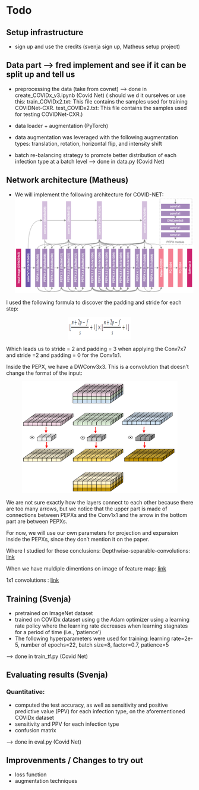 # Todo

## Setup infrastructure
- sign up and use the credits (svenja sign up, Matheus setup project)

## Data part --> fred implement and see if it can be split up and tell us
- preprocessing the data (take from covnet)  --> done in create_COVIDx_v3.ipynb (Covid Net) ( should we d it ourselves or use this:  train_COVIDx2.txt: This file contains the samples used for training COVIDNet-CXR.
test_COVIDx2.txt: This file contains the samples used for testing COVIDNet-CXR.)

- data loader + augmentation (PyTorch)

- data augmentation was leveraged with the following augmentation types: translation, rotation, horizontal flip, and intensity shift
- batch re-balancing strategy to promote better distribution of each infection type at a batch level  --> done in data.py (Covid Net)

## Network architecture (Matheus)
- We will implement the following architecture for COVID-NET:
![COVID-Net Architecture.](images/COVID-NET.png)

I used the following formula to discover the padding and stride for each step:

<p align="center">
  <img width="170" height="60" src="images/equation_cnn_out.png">
</p>

Which leads us to stride = 2 and padding = 3 when applying the Conv7x7 and stride =2 and padding = 0 for the Conv1x1.

Inside the PEPX, we have a DWConv3x3. This is a convolution that doesn’t change the format of the input:
<p align="center">
  <img width="420" height="300" src="images/Depthwise_convolution.png">
</p>

We are not sure exactly how the layers connect to each other because there are too many arrows, but we notice that the upper part is made of connections between PEPXs and the Conv1x1 and the arrow in the bottom part are between PEPXs.

For now, we will use our own parameters for projection and expansion inside the PEPXs, since they don’t mention it on the paper.

Where I studied for those conclusions:
Depthwise-separable-convolutions: <a href="https://eli.thegreenplace.net/2018/depthwise-separable-convolutions-for-machine-learning/"> link </a> 

When we have muldiple dimentions on image of feature map: <a href="https://www.researchgate.net/post/How_will_channels_RGB_effect_convolutional_neural_network"> link </a> 

1x1 convolutions : <a href="https://machinelearningmastery.com/introduction-to-1x1-convolutions-to-reduce-the-complexity-of-convolutional-neural-networks/"> link </a> 


## Training (Svenja)
- pretrained on ImageNet dataset
- trained on COVIDx dataset using g the Adam optimizer using a learning rate policy where the learning rate decreases when learning  stagnates for a period of time (i.e., ’patience’)
-  The following hyperparameters were used for training: learning rate=2e-5, number
of epochs=22, batch size=8, factor=0.7, patience=5

-->  done in train_tf.py (Covid Net) 

## Evaluating results (Svenja)
### Quantitative: 
-  computed the test accuracy, as well as sensitivity and positive predictive value (PPV) for each infection type, on the aforementioned COVIDx dataset
-  sensitivity and PPV for each infection type
- confusion matrix 

--> done in eval.py (Covid Net)


## Improvenments / Changes to try out
- loss function 
- augmentation techniques
